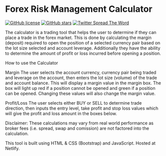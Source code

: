 # Forex Risk Management Calculator

[![GitHub license](https://img.shields.io/github/license/wilby-mj/Forex-Calculator)](https://github.com/wilby-mj/Forex-Calculator/blob/master/LICENSE)   [![GitHub stars](https://img.shields.io/github/stars/wilby-mj/Forex-Calculator)](https://github.com/wilby-mj/Forex-Calculator/stargazers)   [![Twitter Spread The Word](https://img.shields.io/twitter/url?logo=Twitter)](https://twitter.com/intent/tweet?text=Wow:&url=https%3A%2F%2Fgithub.com%2Fwilby-mj%2FForex-Calculator)

The calculator is a trading tool that helps the user to determine if they can place a trade in the forex market. This is done by calculating the margin (deposit) required to open the position of a selected currency pair based on the lot size selected and account leverage. Additionally they have the ability to determine the amount of profit or loss incurred before opening a position.

How to use the Calculator

Margin
The user selects the account currency, currency pair being traded and leverage on the account, then enters the lot size (volume) of the trade and account balance. This will display a margin value in the margin box. The box will light up red if a position cannot be opened and green if a position can be opened.
Changing these values will also change the margin value.

Profit/Loss
The user selects either BUY or SELL to determine trade direction, then inputs the entry level, take profit and stop loss values which will give the profit and loss amount in the boxes below.


Disclaimer: These calculations may vary from real world performance as broker fees (i.e. spread, swap and comission) are not factored into the calculation.

This tool is built using HTML & CSS (Bootstrap) and JavaScript. Hosted at Netlify.
